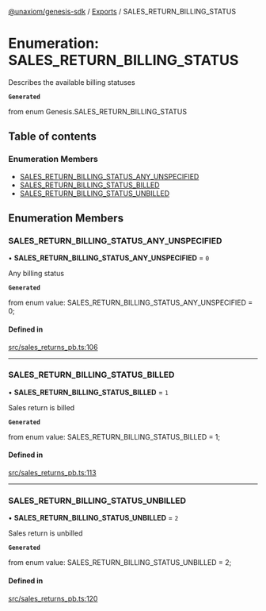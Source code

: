[@unaxiom/genesis-sdk](../README.md) / [Exports](../modules.md) / SALES\_RETURN\_BILLING\_STATUS

# Enumeration: SALES\_RETURN\_BILLING\_STATUS

Describes the available billing statuses

**`Generated`**

from enum Genesis.SALES_RETURN_BILLING_STATUS

## Table of contents

### Enumeration Members

- [SALES\_RETURN\_BILLING\_STATUS\_ANY\_UNSPECIFIED](SALES_RETURN_BILLING_STATUS.md#sales_return_billing_status_any_unspecified)
- [SALES\_RETURN\_BILLING\_STATUS\_BILLED](SALES_RETURN_BILLING_STATUS.md#sales_return_billing_status_billed)
- [SALES\_RETURN\_BILLING\_STATUS\_UNBILLED](SALES_RETURN_BILLING_STATUS.md#sales_return_billing_status_unbilled)

## Enumeration Members

### SALES\_RETURN\_BILLING\_STATUS\_ANY\_UNSPECIFIED

• **SALES\_RETURN\_BILLING\_STATUS\_ANY\_UNSPECIFIED** = ``0``

Any billing status

**`Generated`**

from enum value: SALES_RETURN_BILLING_STATUS_ANY_UNSPECIFIED = 0;

#### Defined in

[src/sales_returns_pb.ts:106](https://github.com/Unaxiom/genesis-ts-sdk/blob/a265138/src/sales_returns_pb.ts#L106)

___

### SALES\_RETURN\_BILLING\_STATUS\_BILLED

• **SALES\_RETURN\_BILLING\_STATUS\_BILLED** = ``1``

Sales return is billed

**`Generated`**

from enum value: SALES_RETURN_BILLING_STATUS_BILLED = 1;

#### Defined in

[src/sales_returns_pb.ts:113](https://github.com/Unaxiom/genesis-ts-sdk/blob/a265138/src/sales_returns_pb.ts#L113)

___

### SALES\_RETURN\_BILLING\_STATUS\_UNBILLED

• **SALES\_RETURN\_BILLING\_STATUS\_UNBILLED** = ``2``

Sales return is unbilled

**`Generated`**

from enum value: SALES_RETURN_BILLING_STATUS_UNBILLED = 2;

#### Defined in

[src/sales_returns_pb.ts:120](https://github.com/Unaxiom/genesis-ts-sdk/blob/a265138/src/sales_returns_pb.ts#L120)
